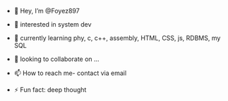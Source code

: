 - 👋 Hey, I’m @Foyez897
- 👀 interested in system dev
- 🌱 currently learning phy, c, c++, assembly, HTML, CSS, js, RDBMS, my SQL
- 💞️ looking to collaborate on ...
- 📫 How to reach me- contact via email

- ⚡ Fun fact: deep thought

<!---
Foyez897/Foyez897 is a ✨ special ✨ repository because its `README.md` (this file) appears on my GitHub profile.
--->
